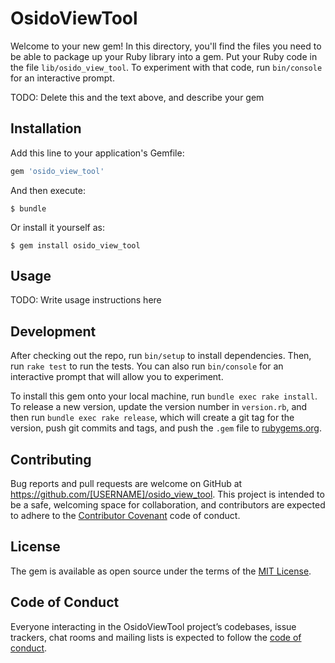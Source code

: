# OsidoViewTool

Welcome to your new gem! In this directory, you'll find the files you need to be able to package up your Ruby library into a gem. Put your Ruby code in the file `lib/osido_view_tool`. To experiment with that code, run `bin/console` for an interactive prompt.

TODO: Delete this and the text above, and describe your gem

## Installation

Add this line to your application's Gemfile:

```ruby
gem 'osido_view_tool'
```

And then execute:

    $ bundle

Or install it yourself as:

    $ gem install osido_view_tool

## Usage

TODO: Write usage instructions here

## Development

After checking out the repo, run `bin/setup` to install dependencies. Then, run `rake test` to run the tests. You can also run `bin/console` for an interactive prompt that will allow you to experiment.

To install this gem onto your local machine, run `bundle exec rake install`. To release a new version, update the version number in `version.rb`, and then run `bundle exec rake release`, which will create a git tag for the version, push git commits and tags, and push the `.gem` file to [rubygems.org](https://rubygems.org).

## Contributing

Bug reports and pull requests are welcome on GitHub at https://github.com/[USERNAME]/osido_view_tool. This project is intended to be a safe, welcoming space for collaboration, and contributors are expected to adhere to the [Contributor Covenant](http://contributor-covenant.org) code of conduct.

## License

The gem is available as open source under the terms of the [MIT License](https://opensource.org/licenses/MIT).

## Code of Conduct

Everyone interacting in the OsidoViewTool project’s codebases, issue trackers, chat rooms and mailing lists is expected to follow the [code of conduct](https://github.com/[USERNAME]/osido_view_tool/blob/master/CODE_OF_CONDUCT.md).

